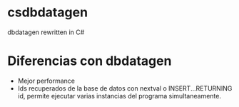 # csdbdatagen
dbdatagen rewritten in C#

# Diferencias con dbdatagen
- Mejor performance
- Ids recuperados de la base de datos con nextval o INSERT...RETURNING id, permite ejecutar varias instancias del programa simultaneamente.